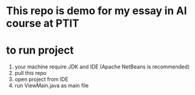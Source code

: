 # This repo is demo for my essay in AI course at PTIT
# to run project
1. your machine require JDK and IDE (Apache NetBeans is recommended)
2. pull this repo
3. open project from IDE
4. run ViewMain.java as main file
